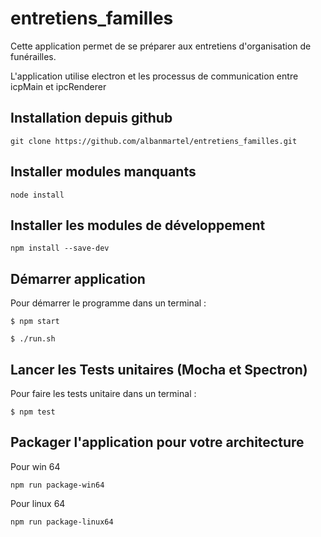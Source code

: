 # entretiens_familles
Cette application permet de se préparer aux entretiens d'organisation de funérailles.

L'application utilise electron et les processus de communication entre icpMain et ipcRenderer

## Installation depuis github

```terminal
git clone https://github.com/albanmartel/entretiens_familles.git
```
## Installer modules manquants

```terminal
node install
```
## Installer les modules de développement

```terminal
npm install --save-dev
```

## Démarrer application

Pour démarrer le programme
dans un terminal :
```terminal
$ npm start
```

```terminal
$ ./run.sh
```

## Lancer les Tests unitaires (Mocha et Spectron)

Pour faire les tests unitaire
dans un terminal :
```terminal
$ npm test
```

## Packager l'application pour votre architecture

Pour win 64

```terminal
npm run package-win64
```
Pour linux 64

```terminal
npm run package-linux64
```
